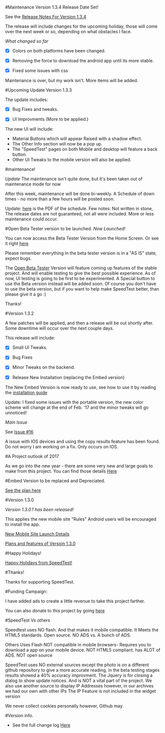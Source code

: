 #Maintenance Version 1.3.4 Release Date Set!

See the [Release Notes For Version 1.3.4](https://github.com/jdc20181/SpeedTest/wiki/Version-1.3.4--Release-Notes)

The release will include changes for the upcoming holiday, those will come over the next week or so, depending on what obstacles I face. 

*What changed so far*

 - [x] Colors on both platforms have been changed. 
 
 - [x] Removing the force to download the android app until its more stable. 

 - [x] Fixed some issues with css
 
 
 Maintenance is over, but my work isn't. More items will be added. 
 
 

#Upcoming Update Version 1.3.3 

The update includes:

 - [x] Bug Fixes and tweaks. 
 
 - [X] UI Improvments (More to be applied.)
 
 The new UI will  include:
 
  - Material Buttons which will appear Raised  with a shadow effect. 
  - The Other Info section will now be a pop up. 
  - The "SpeedTest" pages on both Mobile and desktop will feature a back button. 
  - Other UI Tweaks to the mobile version will also be applied. 

#maintenance!

*Update* The maintenance isn't quite done, but it's been taken out of maintenance mode for now 


After this week, maintenance will be done bi-weekly. A Schedule of down times - no more than a few hours will be posted soon. 

Update: [here](https://github.com/jdc20181/SpeedTest/blob/gh-pages/maintenance.pdf) is the PDF of the schedule. Few notes: Not written in stone, The release dates are not guaranteed, not all were included. More or less maintenance could occur. 



 
 
#Open Beta Tester version to be launched. *Now Launched!*

You can now access the Beta Tester Version from the Home Screen. Or see it right [here](https://jdc20181.github.io/SpeedTest/Beta/beta.html)

Please remember everything in the beta tester version is in a "AS IS" state, expect bugs. 


The [Open Beta Tester](https://github.com/jdc20181/SpeedTest/wiki/Open-Beta-Version-to-be-launched) Version will feature coming up features of the stable project. And will enable testing to give the best possible experience. As of now, UI testing is going to be first to be experimented. A Special button to use the Beta version instead will be added soon. Of course you don't have to use the beta version, but if you want to help make SpeedTest better, than please give it a go :) 

Thanks!


#Version 1.3.2

A few patches will be applied, and then a release will be out shortly after. Some downtime will occur over the next couple days. 

This release will include:

 - [X] Small UI Tweaks.
 
 - [X] Bug Fixes
 
 - [X] Minor Tweaks on the backend. 
 
 - [X] Release New Installation (replacing the Embed version)
 
The New Embed Version is now ready to use, see how to use it by reading the [installation guide](http://jdc20181.github.io/SpeedTest/portable.html)

 Update: I fixed some issues with the portable version, the new color scheme will change at the end of Feb. '17 and the minor tweaks will go unnoticed!

*Main Issue*

 See [Issue #16](https://github.com/jdc20181/SpeedTest/issues/16)
 
 
 A issue with IOS devices and using the copy results feature has been found. Do not worry I am working on a fix. 
 Only occurs on IOS.
 

#A Project outlook of 2017

As we go into the new year - there are some very new and large goals to make from this project. 
You can find those details <a href="https://github.com/jdc20181/SpeedTest/wiki/SpeedTest-2017-outlook">Here</a>

#Embed Version to be replaced and Depreciated. 

<a href="https://github.com/jdc20181/SpeedTest/wiki/Embed-Version-Replacement-plan">See the plan here</a>



#Version 1.3.0


*Version 1.3.0.1 has been released!*

This applies the new mobile site "Rules" Android users will be encouraged to install the app. 




<a href="https://github.com/jdc20181/SpeedTest/wiki/New-Mobile-Site-Launch">New Mobile Site Launch Details </a>

<a href="https://github.com/jdc20181/SpeedTest/wiki/Version-1.3.0-Features-Plans-and-more">Plans and features of Version 1.3.0</a>

#Happy Holidays!

<a href="http://jdc20181.github.io/SpeedTest/happyholidays.html">Happy Holidays from SpeedTest!</a>

<!--#Version 1.2.5/1.2.6

This is two individual releases to patch certain things. The first one was a emergency one to make sure it was functioning appropriately.

*Version 1.2.6*

 - Made Mobile Site more accurate
 
 - Changed the SpeedTest guide button text to prevent oversized width of buttons on some IOS devices (5,5S,6)
 

*Version 1.2.5*
 - Changed image format to JPG as PNG was creating SSL Protocol errors.

 - Fixed a few bugs making Speedtest more accurate.

 - Fixed a bug with the Happy Holidays page on IOS Safari

-->

#Thanks!

Thanks for supporting SpeedTest. 


#Funding Campaign:

I have added ads to create a little revenue to take this project farther. 

You can also donate to this project by going <a href="http://jdc20181.github.io/SpeedTest/donate.html">here</a>



#SpeedTest Vs others

Speedtest uses NO flash. And that makes it mobile compatible. It Meets the HTML5 standards. Open source. NO ADS vs. A bunch of ADS.

Others Uses Flash NOT compatible in mobile browsers- Requires you to download a app on your mobile device. NOT HTML5 compliant. has ALOT of ADS. NOT open source


SpeedTest uses NO external sources except the photo is on a different github repository to give a more accurate reading, in the beta testing stages results showed a 40% accuracy improvment. 
The Jquery is for closing a dialog to show update notices. And is NOT a vital part of the project.
We also use another source to display IP Addresses however, in our archives we had our own with other IPs
The IP Feature is not included in the widget version 

We never collect cookies personally however, Github may.


#Version info. 

- See the full change log <a href="https://github.com/jdc20181/SpeedTest/wiki/Change-Log">Here</a>
